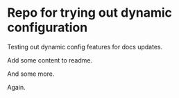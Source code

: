 # Repo for trying out dynamic configuration

Testing out dynamic config features for docs updates.

Add some content to readme.

And some more.

Again.
